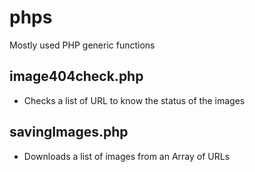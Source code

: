 # phps
Mostly used PHP generic functions

## image404check.php
* Checks a list of URL to know the status of the images

## savingImages.php
* Downloads a list of images from an Array of URLs
